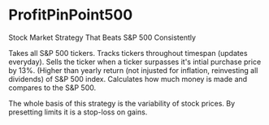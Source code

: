 # ProfitPinPoint500
Stock Market Strategy That Beats S&amp;P 500 Consistently

Takes all S&P 500 tickers. Tracks tickers throughout timespan (updates everyday). Sells the ticker when a ticker surpasses it's intial purchase price by 13%. (Higher than yearly return (not injusted for inflation, reinvesting all dividends) of S&P 500 index. Calculates how much money is made and compares to the S&P 500. 

The whole basis of this strategy is the variability of stock prices. By presetting limits it is a stop-loss on gains. 
